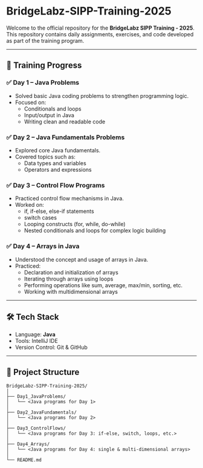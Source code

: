 # BridgeLabz-SIPP-Training-2025

Welcome to the official repository for the **BridgeLabz SIPP Training - 2025**.  
This repository contains daily assignments, exercises, and code developed as part of the training program.

---

## 📅 Training Progress

### ✅ Day 1 – Java Problems
- Solved basic Java coding problems to strengthen programming logic.
- Focused on:
  - Conditionals and loops
  - Input/output in Java
  - Writing clean and readable code

### ✅ Day 2 – Java Fundamentals Problems
- Explored core Java fundamentals.
- Covered topics such as:
  - Data types and variables
  - Operators and expressions


### ✅ Day 3 – Control Flow Programs
- Practiced control flow mechanisms in Java.
- Worked on:
  - if, if-else, else-if statements  
  - switch cases  
  - Looping constructs (for, while, do-while)  
  - Nested conditionals and loops for complex logic building

### ✅ Day 4 – Arrays in Java
- Understood the concept and usage of arrays in Java.
- Practiced:
  - Declaration and initialization of arrays  
  - Iterating through arrays using loops  
  - Performing operations like sum, average, max/min, sorting, etc.  
  - Working with multidimensional arrays

---

## 🛠 Tech Stack

- Language: **Java**
- Tools: IntelliJ IDE
- Version Control: Git & GitHub

---

## 📁 Project Structure

```plaintext
BridgeLabz-SIPP-Training-2025/
│
├── Day1_JavaProblems/
│   └── <Java programs for Day 1>
│
├── Day2_JavaFundamentals/
│   └── <Java programs for Day 2>
│
├── Day3_ControlFlows/
│   └── <Java programs for Day 3: if-else, switch, loops, etc.>
│
├── Day4_Arrays/
│   └── <Java programs for Day 4: single & multi-dimensional arrays>
│
└── README.md
